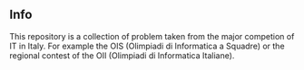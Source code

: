 ## Info
This repository is a collection of problem taken from the major competion of IT in Italy.
For example the OIS (Olimpiadi di Informatica a Squadre) or the regional contest of the
OII (Olimpiadi di Informatica Italiane).
